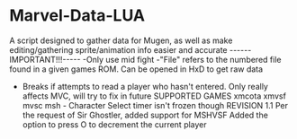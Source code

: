 # Marvel-Data-LUA
A script designed to gather data for Mugen, as well as make editing/gathering sprite/animation info easier and accurate
------IMPORTANT!!!-----
-Only use mid fight
-"File" refers to the numbered file found in a given games ROM. Can be opened in HxD to get raw data
- Breaks if attempts to read a player who hasn't entered. Only really affects MVC, will try to fix in future
SUPPORTED GAMES
xmcota
xmvsf
mvsc
msh - Character Select timer isn't frozen though
REVISION 1.1
Per the request of Sir Ghostler, added support for MSHVSF
Added the option to press O to decrement the current player
